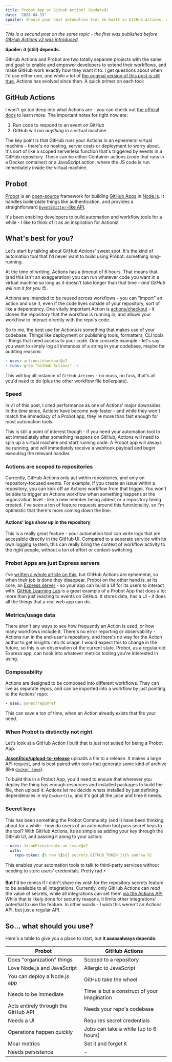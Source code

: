 ```yaml
---
title: Probot App or GitHub Action? (Updated)
date: '2020-04-13'
spoiler: Should your next automation tool be built in GitHub Actions, or as a separate service with Probot?
---
```


_This is a second post on the same topic - the first was published before [GitHub Actions v2 was introduced](/posts/probot-app-or-github-action)._

**Spoiler: it (still) depends.**

GitHub Actions and Probot are two totally separate projects with the same end goal: to enable and empower developers to extend their workflows, and make GitHub work exactly how they want it to. I get questions about when I'd use either one, and while a lot of [the original version of this post is still true](/posts/probot-app-or-github-action), Actions has evolved since then. A quick primer on each tool:

## GitHub Actions

I won't go too deep into what Actions are - you can check out [the official docs](https://help.github.com/en/actions) to learn more. The important notes for right now are:

1. Run code to respond to an event on GitHub
2. GitHub will run _anything_ in a virtual machine

The key point is that GitHub runs your Actions in an ephemeral virtual machine - there's no hosting, server costs or deployment to worry about. It's sort of like a scoped serverless function that's triggered by events in a GitHub repository. These can be either Container actions (code that runs in a Docker container) or a JavaScript action, where the JS code is run immediately inside the virtual machine.

## Probot

[Probot](https://probot.github.io) is an [open-source](https://github.com/probot/probot) framework for building [GitHub Apps](https://developer.github.com/apps/) in [Node.js](https://nodejs.org). It handles boilerplate things like authentication, and provides a straightforward [`EventEmitter`-like API](https://probot.github.io/docs/hello-world/).

It's been enabling developers to build automation and workflow tools for a while - I like to think of it as an inspiration for Actions!

## What's best for you?

Let's start by talking about GitHub Actions' sweet spot. It's the kind of automation tool that I'd never want to build using Probot: something long-running.

At the time of writing, Actions has a timeout of 6 hours. That means that (and this isn't an exaggeration) you can run whatever code you want in a virtual machine so long as it doesn't take longer than that time - _and GitHub will run it for you_ 😍.

Actions are intended to be reused across workflows - you can "import" an action and use it, even if the code lives outside of your repository, sort of like a dependency. One vitally important Action is [actions/checkout](https://github.com/actions/checkout) - it clones the repository that the workflow is running in, and allows your workflow to interact directly with the repo's code.

So to me, the best use for Actions is something that makes use of your codebase. Things like deployment or publishing tools, formatters, CLI tools - things that need access to your code. One concrete example - let's say you want to simply log all instances of a string in your codebase, maybe for auditing reasons:

```yaml
- uses: actions/checkout@v2
- runs: grep "GitHub Actions" -r .
```

This will log all instance of `GitHub Actions` - no muss, no fuss, that's all you'd need to do (plus the other workflow file boilerplate).

### Speed

In v1 of this post, I cited performance as one of Actions' major downsides. In the time since, Actions have become _way_ faster - and while they won't match the immediacy of a Probot app, they're more than fast enough for most automation tools.

This is still a point of interest though - if you need your automation tool to act immediately after something happens on GitHub, Actions will need to spin up a virtual machine and start running code. A Probot app will always be running, and will immediately receive a webhook payload and begin executing the relevant handler.

### Actions are scoped to repositories

Currently, GitHub Actions only act within repositories, and only on repository-focused events. For example, if you create an issue within a repository, you can kick off an Actions workflow from that trigger. You won't be able to trigger an Actions workflow when something happens at the organization level - like a new member being added, or a repository being created. I've seen a ton of feature requests around this functionality, so I'm optimistic that there's more coming down the line.

#### Actions' logs show up in the repository

This is a really great feature - your automation tool can write logs that are accessible directly in the GitHub UI. Compared to a separate service with its own logging system, this can really bring the context of workflow activity to the right people, without a ton of effort or context-switching.

### Probot Apps are just Express servers

I've [written a whole article on this](/posts/build-your-own-probot), but GitHub Actions are ephemeral, so when their job is done they disappear. Probot on the other hand is, at its core, an [Express server](https://expressjs.com/) - so your app can build a UI for its users to interact with. [GitHub Learning Lab](https://lab.github.com) is a great example of a Probot App that does a lot more than just reacting to events on GitHub. It stores data, has a UI - it does all the things that a real web app can do.

### Metrics/usage data

There aren't any ways to see how frequently an Action is used, or how many workflows include it. There's no error reporting or observability - Actions run in the end-user's repository, and there's no way for the Action author to get insights into its usage. I would expect this to change in the future, so this is an observation of the current state. Probot, as a regular old Express app, can hook into whatever metrics tooling you're interested in using.

### Composability

Actions are designed to be composed into different workflows. They can live as separate repos, and can be imported into a workflow by just pointing to the Actions' repo:

```yaml
- uses: owner/repo@ref
```

This can save a ton of time, when an Action already exists that fits your need.

### When Probot is distinctly not right

Let's look at a GitHub Action I built that is just not suited for being a Probot App.

[**JasonEtco/upload-to-release**](https://github.com/JasonEtco/upload-to-release) uploads a file to a release. It makes a large API request, and is best paired with tools that generate some kind of archive (like [`docker save`](https://docs.docker.com/engine/reference/commandline/save/)).

To build this in a Probot App, you'd need to ensure that wherever you deploy the thing has enough resources and installed packages to build the file, then upload it. Actions let me decide whats installed by just defining dependencies in my `Dockerfile`, and it's got all the juice and time it needs.

### Secret keys

This has been something the Probot Community (and I) have been thinking about for a while - how do users of an automation tool pass secret keys to the tool? With GitHub Actions, its as simple as adding your key through the GitHub UI, and passing it along to your action:

```yaml
- uses: JasonEtco/create-an-issue@v2
  with:
    repo-token: {% raw %}${{ secrets.GITHUB_TOKEN }}{% endraw %}
```

This enables your automation tools to talk to third-party services without needing to store users' credentials. Pretty rad ⚡

**But** I'd be remiss if I didn't share my wish for the repository secrets feature to be available to all integrations. Currently, only GitHub Actions can _read_ the value of secrets, while all integrations can set them [via the Actions API](https://developer.github.com/v3/actions/secrets/). While that is likely done for security reasons, it limits other integrations' potential to use the feature. In other words - I wish this weren't an _Actions_ API, but just a regular API.

## So... what should you use?

Here's a table to give you a place to start, but **it aaaaaalways depends**:

| Probot                               | GitHub Actions                              |
| ------------------------------------ | ------------------------------------------- |
| Does "organization" things           | Scoped to a repository                      |
| Love Node.js and JavaScript          | Allergic to JavaScript                      |
| You can deploy a Node.js app         | GitHub take the wheel                       |
| Needs to be immediate                | Time is but a construct of your imagination |
| Acts entirely through the GitHub API | Needs your repo's codebase                  |
| Needs a UI                           | Requires secret credentials                 |
| Operations happen quickly            | Jobs can take a while (up to 6 hours)       |
| Moar metrics                         | Set it and forget it                        |
| Needs persistence                    | -                                           |
